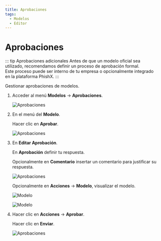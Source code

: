 ```yaml
---
title: Aprobaciones
tags:
  - Modelos
  - Editor
---
```


# Aprobaciones

::: tip Aprobaciones adicionales
Antes de que un modelo oficial sea utilizado, recomendamos definir un proceso de aprobación formal.<br>
Este proceso puede ser interno de tu empresa o opcionalmente integrado en la plataforma PhishX.
:::

Gestionar aprobaciones de modelos.

1. Acceder al menú **Modelos** -> **Aprobaciones**.

   ![Aprobaciones](https://cdn.phishx.io/phishx-docs/images/phishx_templates_approval_01.webp)

2. En el menú del **Modelo**.

   Hacer clic en **Aprobar**.

   ![Aprobaciones](https://cdn.phishx.io/phishx-docs/images/phishx_templates_approval_02.webp)

3. En **Editar Aprobación**.

   En **Aprobación** definir tu respuesta.

   Opcionalmente en **Comentario** insertar un comentario para justificar su respuesta.

   ![Aprobaciones](https://cdn.phishx.io/phishx-docs/images/phishx_templates_approval_03.webp)

   Opcionalmente en **Acciones** -> **Modelo**, visualizar el modelo.

   ![Modelo](https://cdn.phishx.io/phishx-docs/images/phishx_templates_approval_04.webp)

   ![Modelo](https://cdn.phishx.io/phishx-docs/images/phishx_templates_approval_05.webp)

4. Hacer clic en **Acciones** -> **Aprobar**.

   Hacer clic en **Enviar**.

   ![Aprobaciones](https://cdn.phishx.io/phishx-docs/images/phishx_templates_approval_06.webp)
